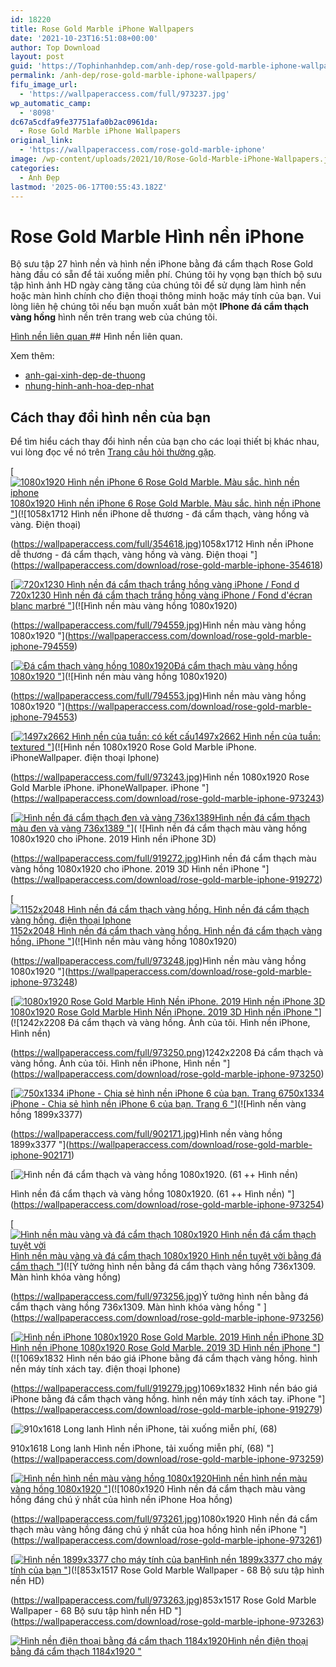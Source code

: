 ```yaml
---
id: 18220
title: Rose Gold Marble iPhone Wallpapers
date: '2021-10-23T16:51:08+00:00'
author: Top Download
layout: post
guid: 'https://Tophinhanhdep.com/anh-dep/rose-gold-marble-iphone-wallpapers/'
permalink: /anh-dep/rose-gold-marble-iphone-wallpapers/
fifu_image_url:
  - 'https://wallpaperaccess.com/full/973237.jpg'
wp_automatic_camp:
  - '8098'
dc67a5cdfa9fe37751afa0b2ac0961da:
  - Rose Gold Marble iPhone Wallpapers
original_link:
  - 'https://wallpaperaccess.com/rose-gold-marble-iphone'
image: /wp-content/uploads/2021/10/Rose-Gold-Marble-iPhone-Wallpapers.jpg
categories:
  - Ảnh Đẹp
lastmod: '2025-06-17T00:55:43.182Z'
---
```

# Rose Gold Marble Hình nền iPhone

Bộ sưu tập 27 hình nền và hình nền iPhone bằng đá cẩm thạch Rose Gold hàng đầu có sẵn để tải xuống miễn phí. Chúng tôi hy vọng bạn thích bộ sưu tập hình ảnh HD ngày càng tăng của chúng tôi để sử dụng làm hình nền hoặc màn hình chính cho điện thoại thông minh hoặc máy tính của bạn. Vui lòng liên hệ chúng tôi nếu bạn muốn xuất bản một **IPhone đá cẩm thạch vàng hồng** hình nền trên trang web của chúng tôi.

[Hình nền liên quan ](#related) ## Hình nền liên quan.

   
 Xem thêm:

   
- [anh-gai-xinh-dep-de-thuong](https://tophinhanhdep.com/gai-xinh/anh-gai-xinh-dep-de-thuong/)
- [nhung-hinh-anh-hoa-dep-nhat](https://tophinhanhdep.com/hinh-hoa-dep/nhung-hinh-anh-hoa-dep-nhat/)

## Cách thay đổi hình nền của bạn

Để tìm hiểu cách thay đổi hình nền của bạn cho các loại thiết bị khác nhau, vui lòng đọc về nó trên [Trang câu hỏi thường gặp](https://tophinhanhdep.com/faq/).

  
[[![1080x1920 Hình nền iPhone 6 Rose Gold Marble.  Màu sắc.  hình nền iphone](https://wallpaperaccess.com/full/973237.jpg)1080x1920 Hình nền iPhone 6 Rose Gold Marble. Màu sắc. hình nền iPhone "](https://wallpaperaccess.com/download/rose-gold-marble-iphone-973237)](![1058x1712 Hình nền iPhone dễ thương - đá cẩm thạch, vàng hồng và vàng.  Điện thoại)

(https://wallpaperaccess.com/full/354618.jpg)1058x1712 Hình nền iPhone dễ thương - đá cẩm thạch, vàng hồng và vàng. Điện thoại "](https://wallpaperaccess.com/download/rose-gold-marble-iphone-354618)

[[![720x1230 Hình nền đá cẩm thạch trắng hồng vàng iPhone / Fond d](https://wallpaperaccess.com/full/629020.jpg)720x1230 Hình nền đá cẩm thạch trắng hồng vàng iPhone / Fond d'écran blanc marbré "](https://wallpaperaccess.com/download/rose-gold-marble-iphone-629020)](![Hình nền màu vàng hồng 1080x1920)

(https://wallpaperaccess.com/full/794559.jpg)Hình nền màu vàng hồng 1080x1920 "](https://wallpaperaccess.com/download/rose-gold-marble-iphone-794559)

[[![Đá cẩm thạch vàng hồng 1080x1920](https://wallpaperaccess.com/full/697306.jpg)Đá cẩm thạch màu vàng hồng 1080x1920 "](https://wallpaperaccess.com/download/rose-gold-marble-iphone-697306)](![Hình nền màu vàng hồng 1080x1920)

(https://wallpaperaccess.com/full/794553.jpg)Hình nền màu vàng hồng 1080x1920 "](https://wallpaperaccess.com/download/rose-gold-marble-iphone-794553)

[[![1497x2662 Hình nền của tuần: có kết cấu](https://wallpaperaccess.com/full/794567.png)1497x2662 Hình nền của tuần: textured "](https://wallpaperaccess.com/download/rose-gold-marble-iphone-794567)](![Hình nền 1080x1920 Rose Gold Marble iPhone.  iPhoneWallpaper.  điện thoại Iphone)

(https://wallpaperaccess.com/full/973243.jpg)Hình nền 1080x1920 Rose Gold Marble iPhone. iPhoneWallpaper. iPhone "](https://wallpaperaccess.com/download/rose-gold-marble-iphone-973243)

[[![Hình nền đá cẩm thạch đen và vàng 736x1389](https://wallpaperaccess.com/full/973244.jpg)Hình nền đá cẩm thạch màu đen và vàng 736x1389 "](https://wallpaperaccess.com/download/rose-gold-marble-iphone-973244)]( ![Hình nền đá cẩm thạch màu vàng hồng 1080x1920 cho iPhone.  2019 Hình nền iPhone 3D)

(https://wallpaperaccess.com/full/919272.jpg)Hình nền đá cẩm thạch màu vàng hồng 1080x1920 cho iPhone. 2019 3D Hình nền iPhone "](https://wallpaperaccess.com/download/rose-gold-marble-iphone-919272)

[[![1152x2048 Hình nền đá cẩm thạch vàng hồng.  Hình nền đá cẩm thạch vàng hồng.  điện thoại Iphone](https://wallpaperaccess.com/full/794535.jpg)1152x2048 Hình nền đá cẩm thạch vàng hồng. Hình nền đá cẩm thạch vàng hồng. iPhone "](https://wallpaperaccess.com/download/rose-gold-marble-iphone-794535)](![Hình nền màu vàng hồng 1080x1920)

(https://wallpaperaccess.com/full/973248.jpg)Hình nền màu vàng hồng 1080x1920 "](https://wallpaperaccess.com/download/rose-gold-marble-iphone-973248)

[[![1080x1920 Rose Gold Marble Hình Nền iPhone.  2019 Hình nền iPhone 3D](https://wallpaperaccess.com/full/919283.jpg)1080x1920 Rose Gold Marble Hình Nền iPhone. 2019 3D Hình nền iPhone "](https://wallpaperaccess.com/download/rose-gold-marble-iphone-919283)](![1242x2208 Đá cẩm thạch và vàng hồng.  Ảnh của tôi.  Hình nền iPhone, Hình nền)

(https://wallpaperaccess.com/full/973250.png)1242x2208 Đá cẩm thạch và vàng hồng. Ảnh của tôi. Hình nền iPhone, Hình nền "](https://wallpaperaccess.com/download/rose-gold-marble-iphone-973250)

[[![750x1334 iPhone - Chia sẻ hình nền iPhone 6 của bạn.  Trang 6](https://wallpaperaccess.com/full/626538.jpg)750x1334 iPhone - Chia sẻ hình nền iPhone 6 của bạn. Trang 6 "](https://wallpaperaccess.com/download/rose-gold-marble-iphone-626538)](![Hình nền vàng hồng 1899x3377)

(https://wallpaperaccess.com/full/902171.jpg)Hình nền vàng hồng 1899x3377 "](https://wallpaperaccess.com/download/rose-gold-marble-iphone-902171)

[![Hình nền đá cẩm thạch và vàng hồng 1080x1920.  (61 ++ Hình nền)](https://wallpaperaccess.com/full/973254.jpg)

Hình nền đá cẩm thạch và vàng hồng 1080x1920. (61 ++ Hình nền) "](https://wallpaperaccess.com/download/rose-gold-marble-iphone-973254)

[[![Hình nền màu vàng và đá cẩm thạch 1080x1920 Hình nền đá cẩm thạch tuyệt vời](https://wallpaperaccess.com/full/973255.jpg)Hình nền màu vàng và đá cẩm thạch 1080x1920 Hình nền tuyệt vời bằng đá cẩm thạch "](https://wallpaperaccess.com/download/rose-gold-marble-iphone-973255)](![Ý tưởng hình nền bằng đá cẩm thạch vàng hồng 736x1309.  Màn hình khóa vàng hồng)

(https://wallpaperaccess.com/full/973256.jpg)Ý tưởng hình nền bằng đá cẩm thạch vàng hồng 736x1309. Màn hình khóa vàng hồng " ](https://wallpaperaccess.com/download/rose-gold-marble-iphone-973256)

[[![Hình nền iPhone 1080x1920 Rose Gold Marble.  2019 Hình nền iPhone 3D](https://wallpaperaccess.com/full/919271.jpg)Hình nền iPhone 1080x1920 Rose Gold Marble. 2019 3D Hình nền iPhone "](https://wallpaperaccess.com/download/rose-gold-marble-iphone-919271)](![1069x1832 Hình nền báo giá iPhone bằng đá cẩm thạch vàng hồng.  hình nền máy tính xách tay.  điện thoại Iphone)

(https://wallpaperaccess.com/full/919279.jpg)1069x1832 Hình nền báo giá iPhone bằng đá cẩm thạch vàng hồng. hình nền máy tính xách tay. iPhone "](https://wallpaperaccess.com/download/rose-gold-marble-iphone-919279)

[![910x1618 Long lanh Hình nền iPhone, tải xuống miễn phí, (68)](https://wallpaperaccess.com/full/973259.jpg)

910x1618 Long lanh Hình nền iPhone, tải xuống miễn phí, (68) "](https://wallpaperaccess.com/download/rose-gold-marble-iphone-973259)

[[![Hình nền hình nền màu vàng hồng 1080x1920](https://wallpaperaccess.com/full/973260.jpg)Hình nền hình nền màu vàng hồng 1080x1920 "](https://wallpaperaccess.com/download/rose-gold-marble-iphone-973260)](![1080x1920 Hình nền đá cẩm thạch màu vàng hồng đáng chú ý nhất của hình nền iPhone Hoa hồng)

(https://wallpaperaccess.com/full/973261.jpg)1080x1920 Hình nền đá cẩm thạch màu vàng hồng đáng chú ý nhất của hoa hồng hình nền iPhone "](https://wallpaperaccess.com/download/rose-gold-marble-iphone-973261)

[[![Hình nền 1899x3377 cho máy tính của bạn](https://wallpaperaccess.com/full/973262.jpg)Hình nền 1899x3377 cho máy tính của bạn "](https://wallpaperaccess.com/download/rose-gold-marble-iphone-973262)](![853x1517 Rose Gold Marble Wallpaper - 68 Bộ sưu tập hình nền HD)

(https://wallpaperaccess.com/full/973263.jpg)853x1517 Rose Gold Marble Wallpaper - 68 Bộ sưu tập hình nền HD "](https://wallpaperaccess.com/download/rose-gold-marble-iphone-973263)

[![Hình nền điện thoại bằng đá cẩm thạch 1184x1920](https://wallpaperaccess.com/full/973264.jpg)Hình nền điện thoại bằng đá cẩm thạch 1184x1920 "](https://wallpaperaccess.com/download/rose-gold-marble-iphone-973264)
